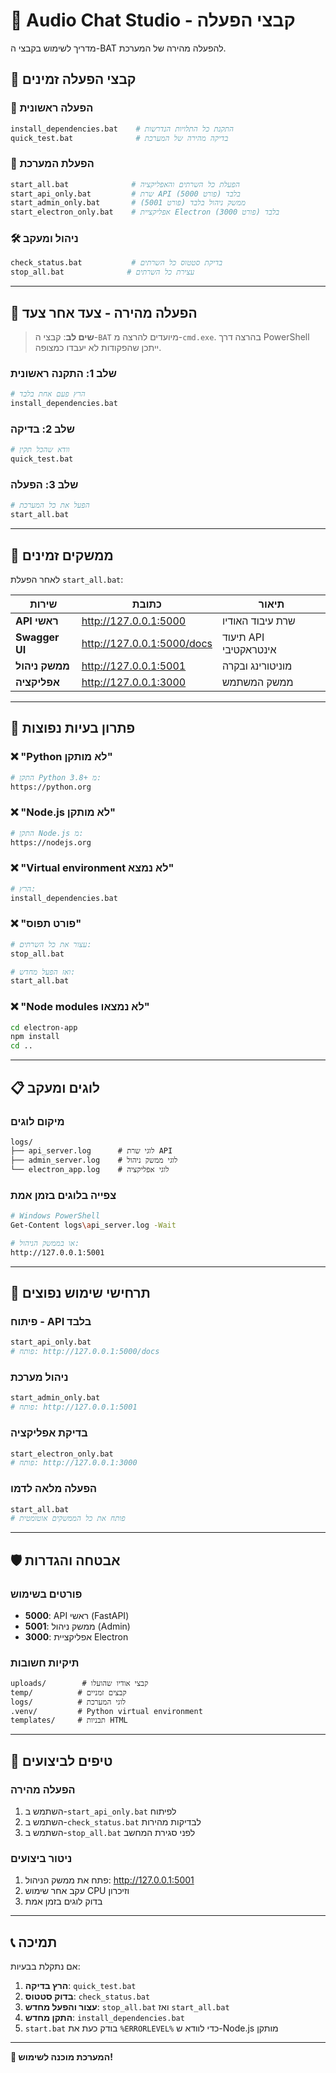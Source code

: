 # 🎵 Audio Chat Studio - קבצי הפעלה

מדריך לשימוש בקבצי ה-BAT להפעלה מהירה של המערכת.

## 📁 קבצי הפעלה זמינים

### 🚀 הפעלה ראשונית
```bash
install_dependencies.bat    # התקנת כל התלויות הנדרשות
quick_test.bat              # בדיקה מהירה של המערכת
```

### 🎯 הפעלת המערכת
```bash
start_all.bat              # הפעלת כל השרתים והאפליקציה
start_api_only.bat         # שרת API בלבד (פורט 5000)
start_admin_only.bat       # ממשק ניהול בלבד (פורט 5001)
start_electron_only.bat    # אפליקציית Electron בלבד (פורט 3000)
```

### 🛠️ ניהול ומעקב
```bash
check_status.bat           # בדיקת סטטוס כל השרתים
stop_all.bat              # עצירת כל השרתים
```

---

## 🎯 הפעלה מהירה - צעד אחר צעד

> **שים לב**: קבצי ה-`BAT` מיועדים להרצה מ-`cmd.exe`. בהרצה דרך PowerShell ייתכן שהפקודות לא יעבדו כמצופה.

### שלב 1: התקנה ראשונית
```bash
# הרץ פעם אחת בלבד
install_dependencies.bat
```

### שלב 2: בדיקה
```bash
# וודא שהכל תקין
quick_test.bat
```

### שלב 3: הפעלה
```bash
# הפעל את כל המערכת
start_all.bat
```

---

## 📱 ממשקים זמינים

לאחר הפעלת `start_all.bat`:

| שירות | כתובת | תיאור |
|--------|--------|--------|
| **API ראשי** | http://127.0.0.1:5000 | שרת עיבוד האודיו |
| **Swagger UI** | http://127.0.0.1:5000/docs | תיעוד API אינטראקטיבי |
| **ממשק ניהול** | http://127.0.0.1:5001 | מוניטורינג ובקרה |
| **אפליקציה** | http://127.0.0.1:3000 | ממשק המשתמש |

---

## 🔧 פתרון בעיות נפוצות

### ❌ "Python לא מותקן"
```bash
# התקן Python 3.8+ מ:
https://python.org
```

### ❌ "Node.js לא מותקן"
```bash
# התקן Node.js מ:
https://nodejs.org
```

### ❌ "Virtual environment לא נמצא"
```bash
# הרץ:
install_dependencies.bat
```

### ❌ "פורט תפוס"
```bash
# עצור את כל השרתים:
stop_all.bat

# ואז הפעל מחדש:
start_all.bat
```

### ❌ "Node modules לא נמצאו"
```bash
cd electron-app
npm install
cd ..
```

---

## 📋 לוגים ומעקב

### מיקום לוגים
```
logs/
├── api_server.log      # לוגי שרת API
├── admin_server.log    # לוגי ממשק ניהול
└── electron_app.log    # לוגי אפליקציה
```

### צפייה בלוגים בזמן אמת
```bash
# Windows PowerShell
Get-Content logs\api_server.log -Wait

# או בממשק הניהול:
http://127.0.0.1:5001
```

---

## 🎯 תרחישי שימוש נפוצים

### פיתוח - API בלבד
```bash
start_api_only.bat
# פותח: http://127.0.0.1:5000/docs
```

### ניהול מערכת
```bash
start_admin_only.bat
# פותח: http://127.0.0.1:5001
```

### בדיקת אפליקציה
```bash
start_electron_only.bat
# פותח: http://127.0.0.1:3000
```

### הפעלה מלאה לדמו
```bash
start_all.bat
# פותח את כל הממשקים אוטומטית
```

---

## 🛡️ אבטחה והגדרות

### פורטים בשימוש
- **5000**: API ראשי (FastAPI)
- **5001**: ממשק ניהול (Admin)
- **3000**: אפליקציית Electron

### תיקיות חשובות
```
uploads/        # קבצי אודיו שהועלו
temp/          # קבצים זמניים
logs/          # לוגי המערכת
.venv/         # Python virtual environment
templates/     # תבניות HTML
```

---

## 🚀 טיפים לביצועים

### הפעלה מהירה
1. השתמש ב-`start_api_only.bat` לפיתוח
2. השתמש ב-`check_status.bat` לבדיקות מהירות
3. השתמש ב-`stop_all.bat` לפני סגירת המחשב

### ניטור ביצועים
1. פתח את ממשק הניהול: http://127.0.0.1:5001
2. עקב אחר שימוש CPU וזיכרון
3. בדוק לוגים בזמן אמת

---

## 📞 תמיכה

אם נתקלת בבעיות:

1. **הרץ בדיקה**: `quick_test.bat`
2. **בדוק סטטוס**: `check_status.bat`
3. **עצור והפעל מחדש**: `stop_all.bat` ואז `start_all.bat`
4. **התקן מחדש**: `install_dependencies.bat`
5. `start.bat` בודק כעת את `%ERRORLEVEL%` כדי לוודא ש-Node.js מותקן

---

**🎉 המערכת מוכנה לשימוש!**
